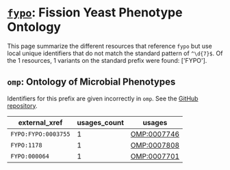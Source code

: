 # [`fypo`](https://bioregistry.io/fypo): Fission Yeast Phenotype Ontology

This page summarize the different resources that reference `fypo`
but use local unique identifiers that do not match the standard pattern of
`^\d{7}$`. Of the 1 resources,
1 variants on the standard prefix were found: ['FYPO'].

## `omp`: Ontology of Microbial Phenotypes

Identifiers for this prefix are given incorrectly in `omp`. See the [GitHub repository](https://github.com/microbialphenotypes/OMP-ontology).

| external_xref       |   usages_count | usages                                                    |
|---------------------|----------------|-----------------------------------------------------------|
| `FYPO:FYPO:0003755` |              1 | [OMP:0007746](http://purl.obolibrary.org/obo/OMP_0007746) |
| `FYPO:1178`         |              1 | [OMP:0007808](http://purl.obolibrary.org/obo/OMP_0007808) |
| `FYPO:000064`       |              1 | [OMP:0007701](http://purl.obolibrary.org/obo/OMP_0007701) |

